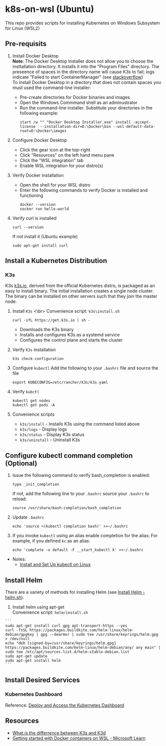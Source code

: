 # k8s-on-wsl (Ubuntu)
This repo provides scripts for installing Kubernetes on Windows Subsystem for Linux (WSL2) 

## Pre-requisits
  1. Install Docker Desktop </br>
     **Note**: The Docker Desktop Installer does not allow you to choose the insttallation directory. It installs it into the "Program Files" directory. The preseence of spaces in the directory name will cause K3s to fail; logs indicate "Failed to start ContainerManager"  (see [stackoverflow](https://stackoverflow.com/questions/76658490/why-run-k3s-server-on-win11-wsl2-errorfailed-to-start-containermanager-err-s)) </br> 
     To install Docker Desktop in a drectory that does not contain spaces you must used the command-line installer:
       * Pre-create directories for Docker binaries and images 
       * Open the Windows Commmand shell as an adminustrator
       * Run the command-line installer. Substitute your directories in the following example:
         ```
         start /w "" "Docker Desktop Installer.exe" install -accept-license  --installation-dir=D:\Docker\bin --wsl-default-data-root=D:\Docker\images
         ```
  1. Configure Docker Desktop 
     * Click the gear icon at the top-right
     * Click "Resources" on the left hand menu pane
     * Click the "WSL integration" tab
     * Enable WSL integration for your distro(s)

  1. Verify Docker installation
     * Open the shell for your WSL distro
     * Enter the following commands to verify Docker is installed and functioning
       ```
       docker --version
       socker run hello-world
       ```

  1. Verify curl is installed
     ```
     curl --version
     ```
     If not install it (Ubuntu example)
     ```
     sudo apt-get install curl
     ```

## Install a Kubernetes Distribution
### K3s
K3s [k3s.io](https://k3s.io/), derived from the official Kubernetes distro, is packaged as an easy to install binary. The initial installation creates a single node cluster. The binary can be installed on other servers such that they join the master node. 

  1. Install `K3s` <\br>
     Convenience script: `k3s\install.sh`
     ```
     curl -sfL https://get.k3s.io | sh -
     ```
     * Downloads the K3s binary
     * Installs and configures K3s as a systemd service
     * Configures the control plane and starts the cluster 

  1. Verify `K3s` installation     
     ```
     k3s check-configuration
     ```

  1. Configure `kubectl`
     Add the following to your `.bashrc` file and source the file
     ```
     export KUBECONFIG=/etc/rancher/k3s/k3s.yaml
     ```

  1. Verify `kubctl`
     ```
     kubectl get nodes
     kubectl get pods -A
     ```

  1. Convenience scripts
     * `k3s/install` - Installs K3s using the command listed above
     * `k3s/logs` - Display logs 
     * `k3s/status` - Display K3s status 
     * `k3s/uninstall` - Uninstall K3s


## Configure kubectl command completion (Optional)
  1. Issue the following command to verify bash_completion is enabled:
     ```
     type _init_completion
     ```
     If not, add the following line to your `.bashrc` source your `.bashrc` to reload:
     ```
     source /usr/share/bash-completion/bash_completion
     ```
  1. Update `.bashrc`
     ```
     echo 'source <(kubectl completion bash)' >>~/.bashrc
     ```

  1. If you invoke `kubectl` using an alias enable completion for the alias:
     For example, if you defined `kc` as an alias:
     ```
     echo 'complete -o default -F __start_kubectl k' >>~/.bashrc
     ```

   * Notes:
        * [Install and Set Up kubectl on Linux](https://kubernetes.io/docs/tasks/tools/install-kubectl-linux/#enable-shell-autocompletion)

## Install Helm
There are a variety of methods for installing Helm (see [Install Helm - helm.sh](https://helm.sh/docs/intro/install/)). 

  1. Install helm using apt-get </br>
     Convenience script: `helm/install.sh`
    
    ```
    sudo apt-get install curl gpg apt-transport-https --yes
    curl -fsSL https://packages.buildkite.com/helm-linux/helm-debian/gpgkey | gpg --dearmor | sudo tee /usr/share/keyrings/helm.gpg > /dev/null
    echo "deb [signed-by=/usr/share/keyrings/helm.gpg] https://packages.buildkite.com/helm-linux/helm-debian/any/ any main" | sudo tee /etc/apt/sources.list.d/helm-stable-debian.list
    sudo apt-get update
    sudo apt-get install helm
    ```


## Install Desired Services
### Kubernetes Dashboard
Reference: [Deploy and Access the Kubernetes Dashboard](https://kubernetes.io/docs/tasks/access-application-cluster/web-ui-dashboard/)


## Resources
  * [What is the differrence between K3s and K3d](https://shyam.kubeify.com/2025/03/what-is-difference-between-k3s-and-k3d.html)
  * [Getting started with Docker containers on WSL - Microsoft Learn](https://learn.microsoft.com/en-us/windows/wsl/tutorials/wsl-containers)




